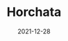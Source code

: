 ---
layout: recipe
title: "Horchata"
date: 2021-12-28
recipe:
  prep: 20 min.
  cook: 5 hr.
  source_name: Charbel
  source_publisher: My Latina Table
  source_url: https://www.mylatinatable.com/authentic-horchata-recipe/
  ingredients_markdown: |-
    * 1 cup white rice
    * 1/4 cup sugar
    * 1/2 cup chopped almonds
    * 1 tbsp. cinnamon
    * 12 oz. evaporated milk (1 can)
    * 1.5 cups milk or almond milk
    * 2x 1L water

  directions_markdown: |-
    1. add 1L water, rice, cinnamon, and almonds to a bowl or casserole dish
    2. soak in refrigerator overnight
    3. strain water out into sink
    4. blend rice, cinnamon, and almonds dry
    5. add evaporated milk and blend further
    6. strain liquid into pitcher
    7. add sugar, vanilla, and milk
    8. stir until well mixed
    9. add 1L water
    10. refrigerate until served 
---